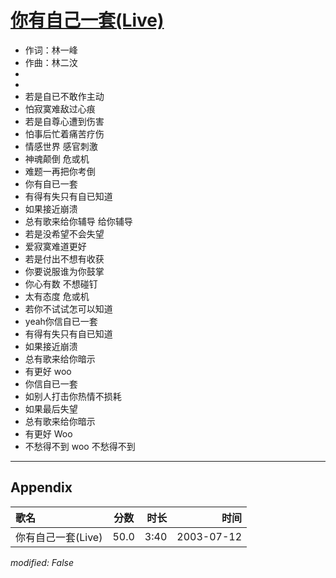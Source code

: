 # [你有自己一套(Live)](https://music.163.com/song?id=31234192)

* 作词：林一峰
* 作曲：林二汶
*
*
* 若是自已不敢作主动
* 怕寂寞难敌过心痕
* 若是自尊心遭到伤害
* 怕事后忙着痛苦疗伤
* 情感世界 感官刺激
* 神魂颠倒 危或机
* 难题一再把你考倒
* 你有自已一套
* 有得有失只有自已知道
* 如果接近崩溃
* 总有歌来给你辅导 给你辅导
* 若是没希望不会失望
* 爱寂寞难道更好
* 若是付出不想有收获
* 你要说服谁为你鼓掌
* 你心有数 不想碰钉
* 太有态度 危或机
* 若你不试试怎可以知道
* yeah你信自已一套
* 有得有失只有自已知道
* 如果接近崩溃
* 总有歌来给你暗示
* 有更好 woo
* 你信自已一套
* 如别人打击你热情不损耗
* 如果最后失望
* 总有歌来给你暗示
* 有更好 Woo
* 不愁得不到 woo 不愁得不到


---

## Appendix

|歌名|分数|时长|时间|
|:---|:---:|---:|---:|
|你有自己一套(Live)|50.0|3:40|2003-07-12

*modified: False*
